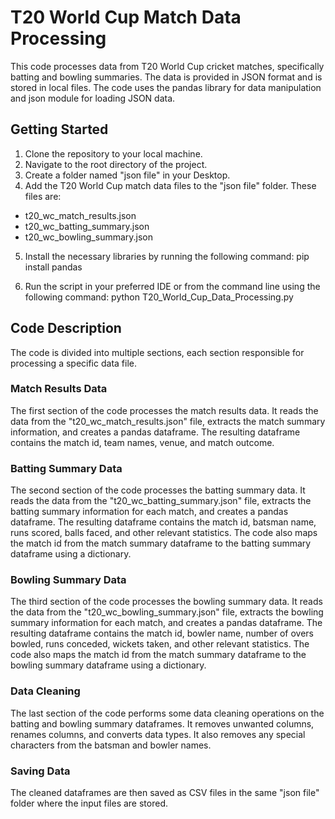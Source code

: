 # T20 World Cup Match Data Processing
This code processes data from T20 World Cup cricket matches, specifically batting and bowling summaries. The data is provided in JSON format and is stored in local files. The code uses the pandas library for data manipulation and json module for loading JSON data.

## Getting Started

1. Clone the repository to your local machine.
2. Navigate to the root directory of the project.
3. Create a folder named "json file" in your Desktop.
4. Add the T20 World Cup match data files to the "json file" folder. These files are:
- t20_wc_match_results.json
- t20_wc_batting_summary.json
- t20_wc_bowling_summary.json

5. Install the necessary libraries by running the following command:
pip install pandas

6. Run the script in your preferred IDE or from the command line using the following command:
python T20_World_Cup_Data_Processing.py

## Code Description

The code is divided into multiple sections, each section responsible for processing a specific data file.

### Match Results Data
The first section of the code processes the match results data. It reads the data from the "t20_wc_match_results.json" file, extracts the match summary information, and creates a pandas dataframe. The resulting dataframe contains the match id, team names, venue, and match outcome.

### Batting Summary Data
The second section of the code processes the batting summary data. It reads the data from the "t20_wc_batting_summary.json" file, extracts the batting summary information for each match, and creates a pandas dataframe. The resulting dataframe contains the match id, batsman name, runs scored, balls faced, and other relevant statistics. The code also maps the match id from the match summary dataframe to the batting summary dataframe using a dictionary.

### Bowling Summary Data
The third section of the code processes the bowling summary data. It reads the data from the "t20_wc_bowling_summary.json" file, extracts the bowling summary information for each match, and creates a pandas dataframe. The resulting dataframe contains the match id, bowler name, number of overs bowled, runs conceded, wickets taken, and other relevant statistics. The code also maps the match id from the match summary dataframe to the bowling summary dataframe using a dictionary.

### Data Cleaning
The last section of the code performs some data cleaning operations on the batting and bowling summary dataframes. It removes unwanted columns, renames columns, and converts data types. It also removes any special characters from the batsman and bowler names.

### Saving Data
The cleaned dataframes are then saved as CSV files in the same "json file" folder where the input files are stored.
